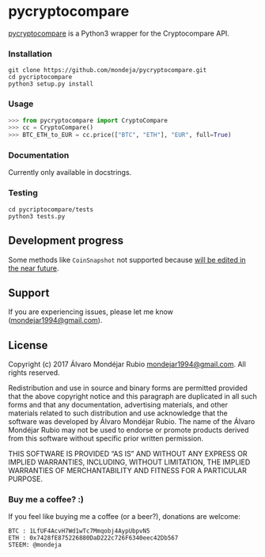 <h1>pycryptocompare</h1>

[pycryptocompare](https://github.com/mondeja/pycryptocompare) is a Python3 wrapper for the Cryptocompare API. 

### Installation
```
git clone https://github.com/mondeja/pycryptocompare.git
cd pycriptocompare
python3 setup.py install
```

### Usage
```python
>>> from pycryptocompare import CryptoCompare
>>> cc = CryptoCompare()
>>> BTC_ETH_to_EUR = cc.price(["BTC", "ETH"], "EUR", full=True)
``` 

### Documentation
Currently only available in docstrings.

### Testing
```
cd pycriptocompare/tests
python3 tests.py
```
## Development progress
Some methods like `CoinSnapshot` not supported because [will be edited in the near future](https://www.cryptocompare.com/api/#-api-data-coinsnapshot-).

## Support

If you are experiencing issues, please let me know (mondejar1994@gmail.com).

## License

Copyright (c) 2017 Álvaro Mondéjar Rubio <mondejar1994@gmail.com>.
All rights reserved.

Redistribution and use in source and binary forms are permitted
provided that the above copyright notice and this paragraph are
duplicated in all such forms and that any documentation, advertising
materials, and other materials related to such distribution and use
acknowledge that the software was developed by Álvaro Mondéjar Rubio. The
name of the Álvaro Mondéjar Rubio may not be used to endorse or promote
products derived from this software without specific prior written
permission.

THIS SOFTWARE IS PROVIDED “AS IS” AND WITHOUT ANY EXPRESS OR IMPLIED
WARRANTIES, INCLUDING, WITHOUT LIMITATION, THE IMPLIED WARRANTIES OF
MERCHANTABILITY AND FITNESS FOR A PARTICULAR PURPOSE.

### Buy me a coffee? :)

If you feel like buying me a coffee (or a beer?), donations are welcome:

```
BTC : 1LfUF4AcvH7Wd1wTc7Mmqobj4AypUbpvN5
ETH : 0x7428fE875226880DaD222c726F6340eec42Db567
STEEM: @mondeja
```